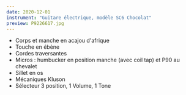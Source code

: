 ```yaml
---
date: 2020-12-01
instrument: "Guitare électrique, modèle SC6 Chocolat"
preview: P9226617.jpg
---
```


- Corps et manche en acajou d'afrique
- Touche en ébène
- Cordes traversantes
- Micros : humbucker en position manche (avec coil tap) et P90 au chevalet
- Sillet en os
- Mécaniques Kluson
- Sélecteur 3 position, 1 Volume, 1 Tone